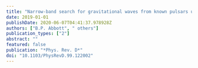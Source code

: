 ```yaml
---
title: "Narrow-band search for gravitational waves from known pulsars using the second LIGO observing run"
date: 2019-01-01
publishDate: 2020-06-07T04:41:37.978928Z
authors: ["B.P. Abbott", " others"]
publication_types: ["2"]
abstract: ""
featured: false
publication: "*Phys. Rev. D*"
doi: "10.1103/PhysRevD.99.122002"
---
```


